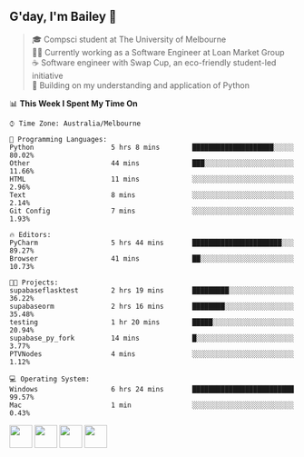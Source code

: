 ## G'day, I'm Bailey 👋

> 🎓 Compsci student at The University of Melbourne <br>
> 👨‍💻 Currently working as a Software Engineer at Loan Market Group <br>
> ☕️ Software engineer with Swap Cup, an eco-friendly student-led initiative <br>
> 🌱 Building on my understanding and application of Python

<!--START_SECTION:waka-->
📊 **This Week I Spent My Time On** 

```text
⌚︎ Time Zone: Australia/Melbourne

💬 Programming Languages: 
Python                   5 hrs 8 mins        ████████████████████░░░░░   80.02% 
Other                    44 mins             ███░░░░░░░░░░░░░░░░░░░░░░   11.66% 
HTML                     11 mins             ░░░░░░░░░░░░░░░░░░░░░░░░░   2.96% 
Text                     8 mins              ░░░░░░░░░░░░░░░░░░░░░░░░░   2.14% 
Git Config               7 mins              ░░░░░░░░░░░░░░░░░░░░░░░░░   1.93%

🔥 Editors: 
PyCharm                  5 hrs 44 mins       ██████████████████████░░░   89.27% 
Browser                  41 mins             ██░░░░░░░░░░░░░░░░░░░░░░░   10.73%

🐱‍💻 Projects: 
supabaseflasktest        2 hrs 19 mins       █████████░░░░░░░░░░░░░░░░   36.22% 
supabaseorm              2 hrs 16 mins       ████████░░░░░░░░░░░░░░░░░   35.48% 
testing                  1 hr 20 mins        █████░░░░░░░░░░░░░░░░░░░░   20.94% 
supabase_py_fork         14 mins             █░░░░░░░░░░░░░░░░░░░░░░░░   3.77% 
PTVNodes                 4 mins              ░░░░░░░░░░░░░░░░░░░░░░░░░   1.12%

💻 Operating System: 
Windows                  6 hrs 24 mins       █████████████████████████   99.57% 
Mac                      1 min               ░░░░░░░░░░░░░░░░░░░░░░░░░   0.43%

```


<!--END_SECTION:waka-->

[<img height="40px" src="https://img.icons8.com/ios-filled/2x/linkedin.png">](https://linkedin.com/in/baileybutler1)
[<img height="40px" src="https://img.icons8.com/ios-filled/2x/github.png">](https://github.com/baely)
[<img height="40px" src="https://img.icons8.com/ios-filled/2x/salesforce.png">](https://trailblazer.me/id/baileybutler)
[<img height="40px" src="https://img.icons8.com/ios-filled/2x/instagram.png">](https://instagram.com/bae1y)
